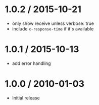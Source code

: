 
1.0.2 / 2015-10-21
==================

  * only show receive unless verbose: true
  * include `x-response-time` if it's available

1.0.1 / 2015-10-13
==================

  * add error handling

1.0.0 / 2010-01-03
==================

  * Initial release
